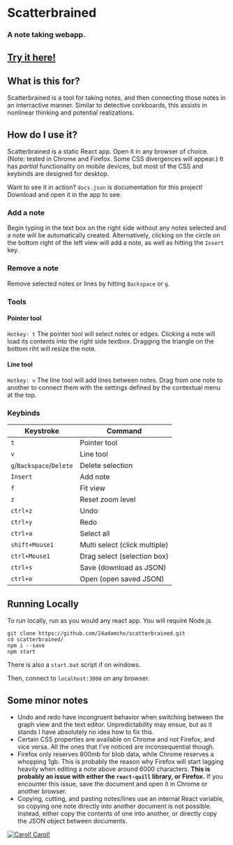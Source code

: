 # Scatterbrained
### A note taking webapp.
## [Try it here!](https://24adamcho.github.io/scatterbrained/)

## What is this for?
Scatterbrained is a tool for taking notes, and then connecting those notes in an interractive manner. Similar to detective corkboards, this assists in nonlinear thinking and potential realizations.

## How do I use it?
Scatterbrained is a static React app. Open it in any browser of choice. (Note: tested in Chrome and Firefox. Some CSS divergences will appear.)
It has *partial* functionality on mobile devices, but most of the CSS and keybinds are designed for desktop.

Want to see it in action? `docs.json` is documentation for this project! Download and open it in the app to see.

### Add a note
Begin typing in the text box on the right side without any notes selected and a note will be automatically created. Alternatively, clicking on the circle on the bottom right of the left view will add a note, as well as hitting the `Insert` key.

### Remove a note
Remove selected notes or lines by hitting `Backspace` or `g`.

### Tools
#### Pointer tool
`Hotkey: t`
The pointer tool will select notes or edges. Clicking a note will load its contents into the right side textbox. Dragging the triangle on the bottom riht will resize the note.

#### Line tool
`Hotkey: v`
The line tool will add lines between notes. Drag from one note to another to connect them with the settings defined by the contextual menu at the top.

### Keybinds
| Keystroke                | Command                       |
|--------------------------|-------------------------------|
| `t`                      | Pointer tool                  |
| `v`                      | Line tool                     |
| `g`/`Backspace`/`Delete` | Delete selection              |
| `Insert`                 | Add note                      |
| `f`                      | Fit view                      |
| `z`                      | Reset zoom level              |
| `ctrl+z`                 | Undo                          |
| `ctrl+y`                 | Redo                          |
| `ctrl+a`                 | Select all                    |
| `shift+Mouse1`           | Multi select (click multiple) |
| `ctrl+Mouse1`            | Drag select (selection box)   |
| `ctrl+s`                 | Save (download as JSON)       |
| `ctrl+o`                 | Open (open saved JSON)        |

## Running Locally
To run locally, run as you would any react app. You will require Node.js.
```
git clone https://github.com/24adamcho/scatterbrained.git
cd scatterbrained/
npm i --save 
npm start
```
There is also a `start.bat` script if on windows.

Then, connect to `localhost:3000` on any browser.

## Some minor notes
- Undo and redo have incongruent behavior when switching between the graph view and the text editor. Unpredictability may ensue, but as it stands I have absolutely no idea how to fix this.
- Certain CSS properties are available on Chrome and not Firefox, and vice versa. All the ones that I've noticed are inconsequential though.
- Firefox only reserves 800mb for blob data, while Chrome reserves a whopping 1gb. This is probably the reason why Firefox will start lagging heavily when editing a note above around 6000 characters. **This is probably an issue with either the `react-quill` library, or Firefox.** If you encounter this issue, save the document and open it in Chrome or another browser.
- Copying, cutting, and pasting notes/lines use an internal React variable, so copying one note directly into another document is not possible. Instead, either copy the contents of one into another, or directly copy the JSON object between documents.

[![Carol! Carol!](https://img.youtube.com/vi/KtZ03BzskeU/0.jpg)](https://www.youtube.com/watch?v=KtZ03BzskeU)
